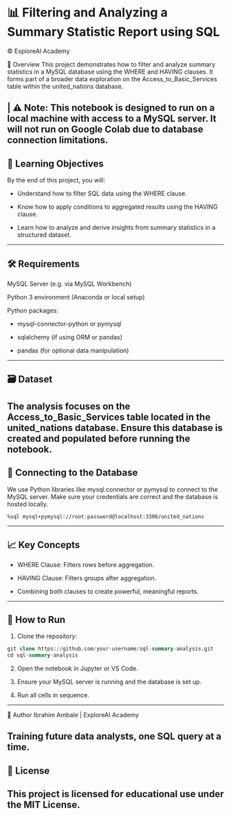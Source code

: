 # 📊 Filtering and Analyzing a Summary Statistic Report using SQL
© ExploreAI Academy

📝 Overview
This project demonstrates how to filter and analyze summary statistics in a MySQL database using the WHERE and HAVING clauses. It forms part of a broader data exploration on the Access_to_Basic_Services table within the united_nations database.

| ⚠️ Note: This notebook is designed to run on a local machine with access to a MySQL server. It will not run on Google Colab due to database connection limitations.
---
## 🎯 Learning Objectives
By the end of this project, you will:

- Understand how to filter SQL data using the WHERE clause.

- Know how to apply conditions to aggregated results using the HAVING clause.

- Learn how to analyze and derive insights from summary statistics in a structured dataset.

---
## 🛠 Requirements
MySQL Server (e.g. via MySQL Workbench)

Python 3 environment (Anaconda or local setup)

Python packages:

- mysql-connector-python or pymysql

- sqlalchemy (if using ORM or pandas)

- pandas (for optional data manipulation)
---
## 🗃️ Dataset
The analysis focuses on the Access_to_Basic_Services table located in the united_nations database. Ensure this database is created and populated before running the notebook.
---
## 🔌 Connecting to the Database
We use Python libraries like mysql.connector or pymysql to connect to the MySQL server. Make sure your credentials are correct and the database is hosted locally.
```
%sql mysql+pymysql://root:password@localhost:3306/united_nations
```
---
## 📈 Key Concepts
- WHERE Clause: Filters rows before aggregation.

- HAVING Clause: Filters groups after aggregation.

- Combining both clauses to create powerful, meaningful reports.
---
## 🚀 How to Run
1. Clone the repository:
```sql
git clone https://github.com/your-username/sql-summary-analysis.git
cd sql-summary-analysis
```
2. Open the notebook in Jupyter or VS Code.

3. Ensure your MySQL server is running and the database is set up.

4. Run all cells in sequence.
---
🧠 Author
Ibrahim Ambale | ExploreAI Academy

Training future data analysts, one SQL query at a time.
---
## 📄 License
This project is licensed for educational use under the MIT License.
---
